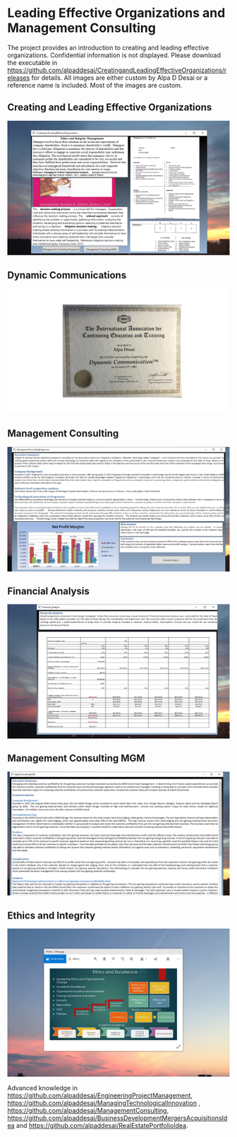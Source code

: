 #  Leading Effective Organizations and Management Consulting

The project provides an introduction to creating and leading effective organizations. Confidential information is not displayed. Please download the executable in https://github.com/alpaddesai/CreatingandLeadingEffectiveOrganizations/releases for details. All images are either custom by Alpa D Desai or a reference name is included. Most of the images are custom. 

## Creating and Leading Effective Organizations
![image](Ethics.png)

## Dynamic Communications
![image](DynamicCommunicationsI.jpg)

## Management Consulting
![image](mgmtconsultingprogressive.png)

## Financial Analysis
![image](FinancialAnalysis.png)

## Management Consulting MGM
![image](mgmtconsultingMGM.png)

## Ethics and Integrity
![image](EthicsandExcellence.png)

Advanced knowledge in https://github.com/alpaddesai/EngineeringProjectManagement,  https://github.com/alpaddesai/ManagingTechnologicalInnovation ,
https://github.com/alpaddesai/ManagementConsulting, https://github.com/alpaddesai/BusinessDevelopmentMergersAcquisitionsIdea and https://github.com/alpaddesai/RealEstatePortfolioIdea.

